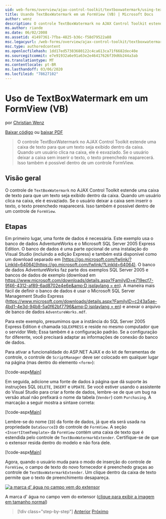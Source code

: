 ```yaml
---
uid: web-forms/overview/ajax-control-toolkit/textboxwatermark/using-textboxwatermark-in-a-formview-vb
title: Usando TextBoxWatermark em um FormView (VB) | Microsoft Docs
author: wenz
description: O controle TextBoxWatermark no AJAX Control Toolkit estende uma caixa de texto para que um texto seja exibido dentro da caixa. Quando um usuário clica na caixa, ele...
ms.author: riande
ms.date: 06/02/2008
ms.assetid: 41497361-7fba-4825-b36c-f58d79522a88
msc.legacyurl: /web-forms/overview/ajax-control-toolkit/textboxwatermark/using-textboxwatermark-in-a-formview-vb
msc.type: authoredcontent
ms.openlocfilehash: 1dd17ed57383680122c4ca613ca71f6682dec40e
ms.sourcegitcommit: e7e91932a6e91a63e2e46417626f39d6b244a3ab
ms.translationtype: MT
ms.contentlocale: pt-BR
ms.lasthandoff: 03/06/2020
ms.locfileid: "78627102"
---
```

# <a name="using-textboxwatermark-in-a-formview-vb"></a>Uso de TextBoxWatermark em um FormView (VB)

por [Christian Wenz](https://github.com/wenz)

[Baixar código](https://download.microsoft.com/download/9/3/f/93f8daea-bebd-4821-833b-95205389c7d0/TextBoxWatermark1.vb.zip) ou [baixar PDF](https://download.microsoft.com/download/b/6/a/b6ae89ee-df69-4c87-9bfb-ad1eb2b23373/textboxwatermark1VB.pdf)

> O controle TextBoxWatermark no AJAX Control Toolkit estende uma caixa de texto para que um texto seja exibido dentro da caixa. Quando um usuário clica na caixa, ele é esvaziado. Se o usuário deixar a caixa sem inserir o texto, o texto preenchedo reaparecerá. Isso também é possível dentro de um controle FormView.

## <a name="overview"></a>Visão geral

O controle de `TextBoxWatermark` no AJAX Control Toolkit estende uma caixa de texto para que um texto seja exibido dentro da caixa. Quando um usuário clica na caixa, ele é esvaziado. Se o usuário deixar a caixa sem inserir o texto, o texto preenchedo reaparecerá. Isso também é possível dentro de um controle de `FormView`.

## <a name="steps"></a>Etapas

Em primeiro lugar, uma fonte de dados é necessária. Este exemplo usa o banco de dados AdventureWorks e o Microsoft SQL Server 2005 Express Edition. O banco de dados é uma parte opcional de uma instalação do Visual Studio (incluindo a edição Express) e também está disponível como um download separado em [https://go.microsoft.com/fwlink/?LinkId=64064](https://go.microsoft.com/fwlink/?LinkId=64064). O banco de dados AdventureWorks faz parte dos exemplos SQL Server 2005 e bancos de dados de exemplo (download em [https://www.microsoft.com/downloads/details.aspx?FamilyID=e719ecf7-9f46-4312-af89-6ad8702e4e6e&amp;D isplaylang = en](https://www.microsoft.com/downloads/details.aspx?FamilyID=e719ecf7-9f46-4312-af89-6ad8702e4e6e&amp;DisplayLang=en)). A maneira mais fácil de definir o banco de dados é usar o Microsoft SQL Server Management Studio Express ([https://www.microsoft.com/downloads/details.aspx?FamilyID=c243a5ae-4bd1-4e3d-94b8-5a0f62bf7796&amp;D isplaylang = en](https://www.microsoft.com/downloads/details.aspx?FamilyID=c243a5ae-4bd1-4e3d-94b8-5a0f62bf7796&amp;DisplayLang=en)) e anexar o arquivo de banco de dados `AdventureWorks.mdf`.

Para este exemplo, presumimos que a instância do SQL Server 2005 Express Edition é chamada `SQLEXPRESS` e reside no mesmo computador que o servidor Web; Essa também é a configuração padrão. Se a configuração for diferente, você precisará adaptar as informações de conexão do banco de dados.

Para ativar a funcionalidade do ASP.NET AJAX e do kit de ferramentas de controle, o controle de `ScriptManager` deve ser colocado em qualquer lugar na página (mas dentro do elemento `<form>`):

[!code-aspx[Main](using-textboxwatermark-in-a-formview-vb/samples/sample1.aspx)]

Em seguida, adicione uma fonte de dados à página que dá suporte às instruções SQL `DELETE`, `INSERT` e `UPDATE`. Se você estiver usando o assistente do Visual Studio para criar a fonte de dados, lembre-se de que um bug na versão atual não prefixará o nome da tabela (`Vendor`) com `Purchasing`. A marcação a seguir mostra a sintaxe correta:

[!code-aspx[Main](using-textboxwatermark-in-a-formview-vb/samples/sample2.aspx)]

Lembre-se do nome (`ID`) da fonte de dados, já que ela será usada na propriedade `DataSourceID` do controle de `FormView`. A seção `<InsertItemTemplate>` da `FormView` contém uma caixa de texto que é estendida pelo controle de `TextBoxWatermarkExtender`. Certifique-se de que o extensor resida dentro do modelo e não fora dele.

[!code-aspx[Main](using-textboxwatermark-in-a-formview-vb/samples/sample3.aspx)]

Agora, quando o usuário muda para o modo de inserção do controle de `FormView`, o campo de texto do novo fornecedor é preenchedo graças ao controle de `TextBoxWatermarkExtender`. Um clique dentro da caixa de texto permite que o texto de preenchimento desapareça.

[![a marca d' água no campo vem do extensor](using-textboxwatermark-in-a-formview-vb/_static/image2.png)](using-textboxwatermark-in-a-formview-vb/_static/image1.png)

A marca d' água no campo vem do extensor ([clique para exibir a imagem em tamanho normal](using-textboxwatermark-in-a-formview-vb/_static/image3.png))

> [!div class="step-by-step"]
> [Anterior](using-textboxwatermark-with-validation-controls-cs.md)
> [Próximo](using-textboxwatermark-with-validation-controls-vb.md)
